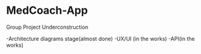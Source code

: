 # MedCoach-App
Group Project Underconstruction

-Architecture diagrams stage(almost done)
-UX/UI (in the works)
-API(in the works)
